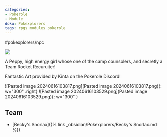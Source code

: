 ```yaml
---
categories:
- Pokerole
- Module
doku: Pokexplorers
tags: rpgs modules pokerole
---
```

#pokexplorers/npc

![](https://i.imgur.com/f8xs0UZ.png)

A Peppy, high energy girl whose one of the camp counsolers, and secretly a Team Rocket Recuruiter!


Fantastic Art provided by Kinta on the Pokerole Discord!

![Pasted image 20240616103817.png](Pasted image 20240616103817.png){: w="300" .right}
![Pasted image 20240616103529.png](Pasted image 20240616103529.png){: w="300" }

## Team

- [Becky's Snorlax]({% link _obsidian/Pokexplorers/Becky's Snorlax.md %})